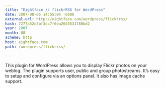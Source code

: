 ```yaml
---
title: "Eightface // flickrRSS for WordPress"
date: 2007-08-05 14:55:04 -0500
external-url: http://eightface.com/wordpress/flickrrss/
hash: 7277a52c5bf3dc7f6ea2045531780bd2
year: 2007
month: 08
scheme: http
host: eightface.com
path: /wordpress/flickrrss/

---
```


This plugin for WordPress allows you to display Flickr photos on your weblog. The plugin supports user, public and group photostreams. It’s easy to setup and configure via an options panel. It also has image cache support.

